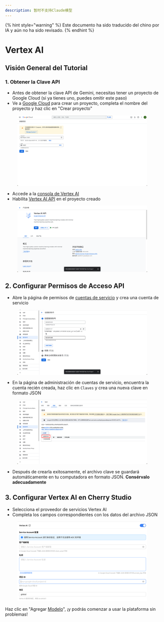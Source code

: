 ```yaml
---
description: 暂时不支持Claude模型
---
```


{% hint style="warning" %}
Este documento ha sido traducido del chino por IA y aún no ha sido revisado.
{% endhint %}

# Vertex AI

## Visión General del Tutorial

### 1. Obtener la Clave API

* Antes de obtener la clave API de Gemini, necesitas tener un proyecto de Google Cloud (si ya tienes uno, puedes omitir este paso)
* Ve a [Google Cloud](https://console.cloud.google.com/projectcreate) para crear un proyecto, completa el nombre del proyecto y haz clic en "Crear proyecto"

<figure><img src="../../.gitbook/assets/image (1).png" alt=""><figcaption></figcaption></figure>

* Accede a la [consola de Vertex AI](https://console.cloud.google.com/vertex-ai)
* Habilita [Vertex AI API](https://console.cloud.google.com/apis/library/aiplatform.googleapis.com?inv=1\&invt=Ab0iBA) en el proyecto creado

<figure><img src="../../.gitbook/assets/image (78).png" alt=""><figcaption></figcaption></figure>

## 2. Configurar Permisos de Acceso API

* Abre la página de permisos de [cuentas de servicio](https://console.cloud.google.com/iam-admin/serviceaccounts) y crea una cuenta de servicio

<figure><img src="../../.gitbook/assets/image (79).png" alt=""><figcaption></figcaption></figure>

* En la página de administración de cuentas de servicio, encuentra la cuenta recién creada, haz clic en `Claves` y crea una nueva clave en formato JSON

<figure><img src="../../.gitbook/assets/image (80).png" alt=""><figcaption></figcaption></figure>

* Después de crearla exitosamente, el archivo clave se guardará automáticamente en tu computadora en formato JSON. **Consérvalo adecuadamente**

## 3. Configurar Vertex AI en Cherry Studio

* Selecciona el proveedor de servicios Vertex AI
* Completa los campos correspondientes con los datos del archivo JSON

<figure><img src="../../.gitbook/assets/image (81).png" alt=""><figcaption></figcaption></figure>

Haz clic en "Agregar [Modelo](https://console.cloud.google.com/vertex-ai/model-garden)", ¡y podrás comenzar a usar la plataforma sin problemas!